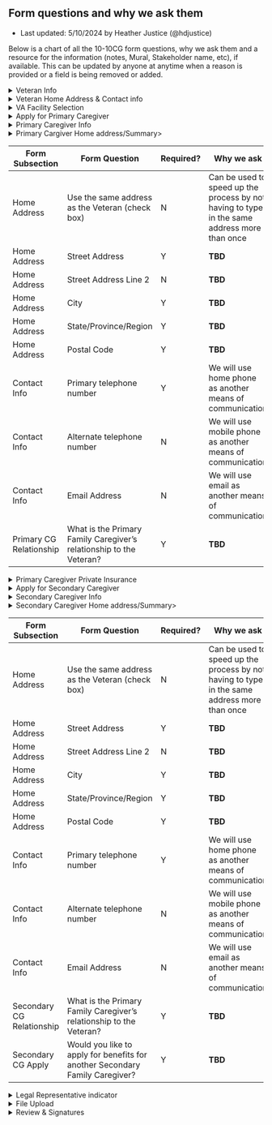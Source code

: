 ## Form questions and why we ask them
- Last updated: 5/10/2024 by Heather Justice (@hdjustice)

Below is a chart of all the 10-10CG form questions, why we ask them and a resource for the information (notes, Mural, Stakeholder name, etc), if available.  This can be updated by anyone at anytime when a reason is provided or a field is being removed or added.

<details>
  <Summary>Veteran Info</Summary>

| Form Subsection | Form Question| Required? | Why we ask | Resource link/name|
|---------------------|---------------------|---------------|---------------|-----------------|
|Veteran Info| First Name | Y | We need to know the Veteran's name for ID verification| Seems obvious? |
|Veteran Info| Middle Name | N | Assists with differentiating from other Veterans with similar first & last names | Seems obvious? |
|Veteran Info| Last Name | Y | We need to know the Veteran's name | Seems obvious? |
|Veteran Info| Suffix | N | Assists with differentiating from other Veterans with similar names | Seems obvious? |
|Veteran Info| Social Security Number | Y | We need to know the Veteran's SSN for ID verification | Seems obvious? |
|Veteran Info| Date of birth | Y | We need to know the Veteran's DOB for ID verification | Seems obvious? |
|Veteran Info| Sex | N |Required to create a record (if not already created) | **TBD** |

</details>

<details>
  <Summary>Veteran Home Address & Contact info</Summary>

  | Form Subsection | Form Question| Required? | Why we ask | Resource link/name|
|---------------------|---------------------|---------------|---------------|-----------------|
|Home Address| Street Address | Y | **TBD** | **TBD**|
|Home Address| Street Address Line 2 | N | **TBD** | **TBD**|
|Home Address| City | Y | **TBD** | **TBD**|
|Home Address| State/Province/Region | Y | **TBD** | **TBD**|
|Home Address| Postal Code | Y | S**TBD** | **TBD**|
|Contact Info|Primary telephone number | Y | We will use home phone as another means of communication | **TBD**|
|Contact Info|Alternate telephone number | N | We will use mobile phone as another means of communication | **TBD**|
|Contact Info|Email Address | N | We will use email as another means of communication, especially for application submission statuses (success & failure)| **TBD**|

</details>

<details>
  <Summary>VA Facility Selection</Summary>

  | Form Subsection | Form Question| Required? | Why we ask | Resource link/name|
|---------------------|---------------------|---------------|---------------|-----------------|
|Preferred Facility| State (select)|Y|**TBD** | **TBD**|
|Preferred Facility| VA medical center (select) |Y|**TBD** | **TBD**|

</details>

<details>
  <Summary>Apply for Primary Caregiver</Summary>

  | Form Subsection | Form Question| Required? | Why we ask | Resource link/name|
|---------------------|---------------------|---------------|---------------|-----------------|
|Primary CG|Would you like to apply for benefits for a Primary Family Caregiver? | Y | **TBD** | **TBD** |

</details>

<details>
  <Summary>Primary Caregiver Info</Summary>

  | Form Subsection | Form Question| Required? | Why we ask | Resource link/name|
|---------------------|---------------------|---------------|---------------|-----------------|
|Primary CG| First Name | Y | We need to know the Caregiver's name for ID verification| Seems obvious? |
|Primary CG| Middle Name | N | Assists with differentiating from other Veterans with similar first & last names | Seems obvious? |
|Primary CG| Last Name | Y | We need to know the Veteran's name | Seems obvious? |
|Primary CG| Suffix | N | Assists with differentiating from other Veterans with similar names | Seems obvious? |
|Primary CG| Social Security Number | N | We need to know the Veteran's SSN for ID verification | Seems obvious? |
|Primary CG| Date of birth | Y | We need to know the Veteran's DOB for ID verification | Seems obvious? |
|Primary CG| Sex | N |Required to create a record (if not already created) | **TBD** |

</details>

<details>
  <Summary>Primary Cargiver Home address/Summary>

  | Form Subsection | Form Question| Required? | Why we ask | Resource link/name|
|---------------------|---------------------|---------------|---------------|-----------------|
|Home Address| Use the same address as the Veteran (check box) | N | Can be used to speed up the process by not having to type in the same address more than once | **TBD**|
|Home Address| Street Address | Y | **TBD** | **TBD**|
|Home Address| Street Address Line 2 | N | **TBD** | **TBD**|
|Home Address| City | Y | **TBD** | **TBD**|
|Home Address| State/Province/Region | Y |**TBD** | **TBD**|
|Home Address| Postal Code | Y |**TBD** | **TBD**|
|Contact Info|Primary telephone number | Y | We will use home phone as another means of communication | **TBD**|
|Contact Info|Alternate telephone number | N | We will use mobile phone as another means of communication | **TBD**|
|Contact Info|Email Address | N | We will use email as another means of communication| **TBD**|
|Primary CG Relationship| What is the Primary Family Caregiver’s relationship to the Veteran? | Y | **TBD** | **TBD**|

</details>

<details>
<Summary>Primary Caregiver Private Insurance</Summary>

| Form Subsection | Form Question| Required? | Why we ask | Resource link/name|
|---------------------|---------------------|---------------|---------------|-----------------|
|Insurance| Does the Primary Family Caregiver applicant have health care coverage, such as Medicaid, Medicare, CHAMPVA, Tricare, or private insurance?|Y|**TBD** | **TBD**|

</details>

<details>
  <Summary>Apply for Secondary Caregiver</Summary>

  | Form Subsection | Form Question| Required? | Why we ask | Resource link/name|
|---------------------|---------------------|---------------|---------------|-----------------|
|Secondary CG|Would you like to apply for benefits for a Secondary Family Caregiver?| Y | **TBD** | **TBD** |

</details>

<details>
  <Summary>Secondary Caregiver Info</Summary>

  | Form Subsection | Form Question| Required? | Why we ask | Resource link/name|
|---------------------|---------------------|---------------|---------------|-----------------|
|Secondary CG| First Name | Y | We need to know the Caregiver's name for ID verification| Seems obvious? |
|Secondary CG| Middle Name | N | Assists with differentiating from other Veterans with similar first & last names | Seems obvious? |
|Secondary CG| Last Name | Y | We need to know the Veteran's name | Seems obvious? |
|Secondary CG| Suffix | N | Assists with differentiating from other Veterans with similar names | Seems obvious? |
|Secondary CG| Social Security Number | N | We need to know the Veteran's SSN for ID verification | Seems obvious? |
|Secondary CG| Date of birth | Y | We need to know the Veteran's DOB for ID verification | Seems obvious? |
|Secondary CG| Sex | N |Required to create a record (if not already created) | **TBD** |

</details>

<details>
  <Summary>Secondary Caregiver Home address/Summary>

  | Form Subsection | Form Question| Required? | Why we ask | Resource link/name|
|---------------------|---------------------|---------------|---------------|-----------------|
|Home Address| Use the same address as the Veteran (check box) | N | Can be used to speed up the process by not having to type in the same address more than once | **TBD**|
|Home Address| Street Address | Y | **TBD** | **TBD**|
|Home Address| Street Address Line 2 | N | **TBD** | **TBD**|
|Home Address| City | Y | **TBD** | **TBD**|
|Home Address| State/Province/Region | Y |**TBD** | **TBD**|
|Home Address| Postal Code | Y |**TBD** | **TBD**|
|Contact Info|Primary telephone number | Y | We will use home phone as another means of communication | **TBD**|
|Contact Info|Alternate telephone number | N | We will use mobile phone as another means of communication | **TBD**|
|Contact Info|Email Address | N | We will use email as another means of communication| **TBD**|
|Secondary CG Relationship| What is the Primary Family Caregiver’s relationship to the Veteran? | Y | **TBD** | **TBD**|
|Secondary CG Apply |Would you like to apply for benefits for another Secondary Family Caregiver?| Y | **TBD** | **TBD** |

</details>

<details>
  <Summary>Legal Representative indicator</Summary>

  | Form Subsection | Form Question| Required? | Why we ask | Resource link/name|
|---------------------|---------------------|---------------|---------------|-----------------|
|Legal Rep|Select who will sign for the Veteran today: (Veteran or Legal rep)|Y|**TBD**| **TBD**|

</details>

<details>
  <Summary>File Upload</Summary>

  | Form Subsection | Form Question| Required? | Why we ask | Resource link/name|
|---------------------|---------------------|---------------|---------------|-----------------|
|File Upload|We can only accept a document that proves you have legal authority to make medical decisions for the Veteran | Y | Staff can verify quicker and process the application | **TBD**|

</details>

<details>
  <Summary>Review & Signatures</Summary>

  | Form Subsection | Form Question| Required? | Why we ask | Resource link/name|
|---------------------|---------------------|---------------|---------------|-----------------|
|Signature|Veteran’s full name [OR Enter your name to sign as the Veteran’s representative] |Y|e-signature is required for the document from the Veteran or their Legal Representative|**TBD**
|Review & Agree| I certify the information above is correct and true to the best of my knowledge and belief.|Y|**TBD** | **TBD**|
|Signature|Primary Family Caregiver applicant’s full name|Y|e-signature is required for the document |**TBD**
|Review & Agree| I certify the information above is correct and true to the best of my knowledge and belief.|Y|**TBD** | **TBD**|
|Signature|Secondary Family Caregiver applicant’s full name|Y|e-signature is required for the document |**TBD**
|Review & Agree| I certify the information above is correct and true to the best of my knowledge and belief.|Y|**TBD** | **TBD**|
|Signature|Secondary Family Caregiver (2) applicant’s full name|Y|e-signature is required for the document |**TBD**
|Review & Agree| I certify the information above is correct and true to the best of my knowledge and belief.|Y|**TBD** | **TBD**|
</details>

